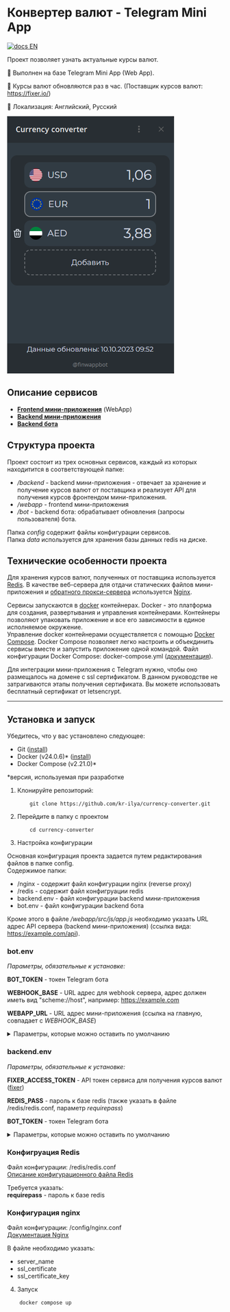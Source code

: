 # Конвертер валют - Telegram Mini App

[![docs EN](https://img.shields.io/badge/docs-EN-blue?logo=data%3Aimage%2Fsvg%2Bxml%3Bbase64%2CPHN2ZyB3aWR0aD0iMTIwMCIgeG1sbnM9Imh0dHA6Ly93d3cudzMub3JnLzIwMDAvc3ZnIiB2aWV3Qm94PSIwIDAgNjAgMzAiIGhlaWdodD0iNjAwIj4NCjxkZWZzPg0KPGNsaXBQYXRoIGlkPSJ0Ij4NCjxwYXRoIGQ9Im0zMCwxNWgzMHYxNXp2MTVoLTMwemgtMzB2LTE1enYtMTVoMzB6Ii8%2BDQo8L2NsaXBQYXRoPg0KPC9kZWZzPg0KPHBhdGggZmlsbD0iIzAwMjQ3ZCIgZD0ibTAsMHYzMGg2MHYtMzB6Ii8%2BDQo8cGF0aCBzdHJva2U9IiNmZmYiIHN0cm9rZS13aWR0aD0iNiIgZD0ibTAsMGw2MCwzMG0wLTMwbC02MCwzMCIvPg0KPHBhdGggc3Ryb2tlPSIjY2YxNDJiIiBzdHJva2Utd2lkdGg9IjQiIGQ9Im0wLDBsNjAsMzBtMC0zMGwtNjAsMzAiIGNsaXAtcGF0aD0idXJsKCN0KSIvPg0KPHBhdGggc3Ryb2tlPSIjZmZmIiBzdHJva2Utd2lkdGg9IjEwIiBkPSJtMzAsMHYzMG0tMzAtMTVoNjAiLz4NCjxwYXRoIHN0cm9rZT0iI2NmMTQyYiIgc3Ryb2tlLXdpZHRoPSI2IiBkPSJtMzAsMHYzMG0tMzAtMTVoNjAiLz4NCjwvc3ZnPg0K)][docs_en]


Проект позволяет узнать актуальные курсы валют.  

🔸 Выполнен на базе Telegram Mini App (Web App).  

🔸 Курсы валют обновляются раз в час. (Поставщик курсов валют: https://fixer.io/)  

🔸 Локализация: Английский, Русский

![preview mini app][main_img]  


## Описание сервисов  

* **[Frontend мини-приложения][miniapp_docs]** (WebApp)
* **[Backend мини-приложения][backend_docs]**
* **[Backend бота][bot_docs]**

## Структура проекта  

Проект состоит из трех основных сервисов, каждый из которых находитится в соответствующей папке:  
* */backend* - backend мини-приложения - отвечает за хранение и получение курсов валют от поставщика и реализует API для получения курсов фронтендом мини-приложения.
* */webapp* - frontend мини-приложения
* */bot* - backend бота: обрабатывает обновления (запросы пользователя) бота. 

Папка *config* содержит файлы конфигурации сервисов.  
Папка *data* используется для хранения базы данных redis на диске.

## Технические особенности проекта

Для хранения курсов валют, полученных от поставщика используется [Redis][redis].
В качестве веб-сервера для отдачи статических файлов мини-приложения и [обратного прокси-сервера][reverse_proxy] используется [Nginx][nginx].  

Сервисы запускаются в [docker][docker] контейнерах. Docker - это платформа для создания, развертывания и управления контейнерами. Контейнеры позволяют упаковать приложение и все его зависимости в единое исполняемое окружение.  
Управление docker контейнерами осуществляется с помощью [Docker Compose][docker_compose]. Docker Compose позволяет легко настроить и объекдинить сервисы вместе и запустить приложение одной командой. Файл конфигурации Docker Compose: docker-compose.yml ([документация][compose_config]). 

Для интеграции мини-приложения с Telegram нужно, чтобы оно размещалось на домене с ssl сертификатом. В данном руководстве не затрагиваются этапы получения сертификата. Вы можете использовать бесплатный сертификат от letsencrypt.

---

## Установка и запуск

Убедитесь, что у вас установлено следующее:  
* Git ([install][git_download])
* Docker (v24.0.6)* ([install][install_docker])
* Docker Compose (v2.21.0)*

*версия, используемая при разработке  

1. Клонируйте репозиторий:

    ```shell
        git clone https://github.com/kr-ilya/currency-converter.git
    ```
2. Перейдите в папку с проектом  

    ```shell
        cd currency-converter
    ```

3. Настройка конфигурации

Основная конфигурация проекта задается путем редактирования файлов в папке config.  
Содержимое папки:  
* /nginx - содержит файл конфигурации nginx (reverse proxy)
* /redis - содержит файл конфигруации redis
* backend.env - файл конфигурации backend мини-приложения 
* bot.env - файл конфигурации backend бота

Кроме этого в файле */webapp/src/js/app.js* необходимо указать URL адрес API сервера (backend мини-приложения) (ссылка вида:  https://example.com/api).

### bot.env

*Параметры, обязательные к установке:*    

**BOT_TOKEN** - токен Telegram бота

**WEBHOOK_BASE** - URL адрес для webhook сервера, адрес должен иметь вид "scheme://host", например: https://example.com  

**WEBAPP_URL** - URL адрес мини-приложения (ссылка на главную, совпадает с *WEBHOOK_BASE*)

<details>
<summary>Параметры, которые можно оставить по умолчанию</summary> 

**LOGGER_TYPE** - тип логирования (prod/dev)  

**LISTEN_ADDRESS** - адрес с портом webhook сервера бота.  
При изменении также изменить порт в файле /config/nginx/nginx.conf. (в разделе *upstream bot*)  

</details>

### backend.env  

*Параметры, обязательные к установке:*  

**FIXER_ACCESS_TOKEN** - API токен сервиса для получения курсов валют ([fixer][fixer])  

**REDIS_PASS** - пароль к базе redis (также указать в файле /redis/redis.conf, параметр *requirepass*)

**BOT_TOKEN** - токен Telegram бота

<details>
<summary>Параметры, которые можно оставить по умолчанию</summary> 

**LISTEN_ADDRESS** - адрес с портом backend сервера бота.  
При изменении также изменить порт в файле /config/nginx/nginx.conf. (в разделе *upstream api*)

**LOGGER_TYPE** - тип логирования (prod/dev)  

**REDIS_DB=0** - номер базы данных redis  

**REDIS_HOST** - хост redis (соответствует названию сервиса из docker-compose.yml)

**REDIS_PORT** - порт redis (также указать в файле /redis/redis.conf, параметр *port*)
</details>

### Конфигруация Redis

Файл конфигурации: /redis/redis.conf  
[Описание конфигурационного файла Redis][redis_config]

Требуется указать:  
**requirepass** - пароль к базе redis

### Конфигурация nginx

Файл конфигурации: /config/nginx.conf  
[Документация Nginx][nginx_docs]  

В файле необходимо указать:  
* server_name  
* ssl_certificate  
* ssl_certificate_key



4. Запуск  

```shell
    docker compose up
```


[//]: # (LINKS)
[main_img]: ./assets/main.png
[redis]: https://redis.io/
[reverse_proxy]: https://en.wikipedia.org/wiki/Reverse_proxy
[nginx]: https://nginx.org/en/
[docker]: https://www.docker.com/get-started/
[docker_compose]: https://docs.docker.com/compose/
[git_download]: https://git-scm.com/downloads
[install_docker]: https://docs.docker.com/engine/install/
[fixer]: https://fixer.io/
[redis_config]: https://redis.io/docs/management/config-file/
[nginx_docs]: https://nginx.org/en/docs/
[compose_config]: https://docs.docker.com/compose/compose-file/03-compose-file/
[miniapp_docs]: ./miniapp_ru.md
[backend_docs]: ./backend_ru.md
[bot_docs]: ./bot_ru.md
[docs_en]: ./readme_en.md
